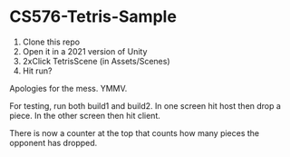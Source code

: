 # CS576-Tetris-Sample

1. Clone this repo
2. Open it in a 2021 version of Unity
3. 2xClick TetrisScene (in Assets/Scenes)
4. Hit run?

Apologies for the mess. YMMV.

For testing, run both build1 and build2. In one screen hit host then drop a piece. In the other screen then hit client.

There is now a counter at the top that counts how many pieces the opponent has dropped.
